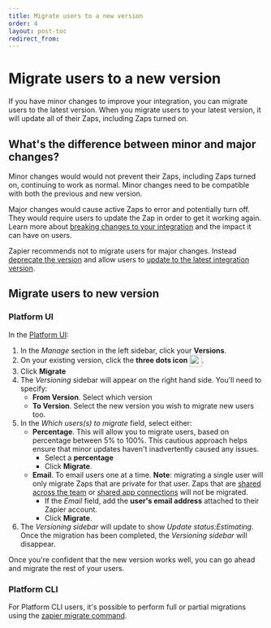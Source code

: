 ```yaml
---
title: Migrate users to a new version
order: 4
layout: post-toc
redirect_from: 
---
```


# Migrate users to a new version

If you have minor changes to improve your integration, you can migrate users to the latest version. When you migrate users to your latest version, it will update all of their Zaps, including Zaps turned on.

## What's the difference between minor and major changes?

Minor changes would would not prevent their Zaps, including Zaps turned on, continuing to work as normal. Minor changes need to be compatible with both the previous and new version.

Major changes would cause active Zaps to error and potentially turn off. They would require users to update the Zap in order to get it working again.  Learn more about [breaking changes to your integration](https://platform.zapier.com/manage/versions-ui#what-is-a-breaking-change) and the impact it can have on users. 

Zapier recommends not to migrate users for major changes. Instead  [deprecate the version](https://platform.zapier.com/manage/versions-ui#deprecating-versions) and allow users to [update to the latest integration version](https://help.zapier.com/hc/en-us/articles/18755649454989-Update-to-the-latest-app-version-in-Zaps).

## Migrate users to new version

### Platform UI

In the [Platform UI](https://zapier.com/app/developer):
1. In the _Manage_ section in the left sidebar, click your **Versions**.  
2. On your existing version, click the **three dots icon** <img style="vertical-align: middle;" src="https://cdn.zappy.app/7ff6381b55b013ebfc2bdda0e4662676.png" alt="navMoreHoriz icon" width="24">.
3. Click **Migrate**
4. The *Versioning* sidebar will appear on the right hand side. You'll need to specify:
    - **From Version**. Select which version
    - **To Version**. Select the new version you wish to migrate new users too.
5. In the *Which users(s) to migrate* field, select either: 
    - **Percentage**. This will allow you to migrate users, based on percentage between 5% to 100%. This cautious approach helps ensure that minor updates haven't inadvertently caused any issues. 
        - Select a **percentage**  
        - Click **Migrate**.
    - **Email**. To email users one at a time. **Note**: migrating a single user will only migrate Zaps that are private for that user. Zaps that are [shared across the team](https://help.zapier.com/hc/en-us/articles/8496277647629) or [shared app connections](https://help.zapier.com/hc/en-us/articles/8496326497037-Share-app-connections-with-your-team) will not be migrated.
        - If the *Email* field, add the **user's email address** attached to their Zapier account. 
        - Click **Migrate**.
6. The *Versioning sidebar* will update to show *Update status:Estimating*. Once the migration has been completed, the *Versioning sidebar* will disappear.

Once you're confident that the new version works well, you can go ahead and migrate the rest of your users.

### Platform CLI

For Platform CLI users, it's possible to perform full or partial migrations using the [zapier migrate command](https://platform.zapier.com/manage/versions-cli#migrate-users-to-your-new-integration-version). 